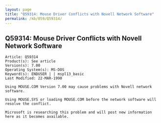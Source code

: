 ```yaml
---
layout: page
title: "Q59314: Mouse Driver Conflicts with Novell Network Software"
permalink: /kb/059/Q59314/
---
```


## Q59314: Mouse Driver Conflicts with Novell Network Software

	Article: Q59314
	Product(s): See article
	Version(s): 7.00
	Operating System(s): MS-DOS
	Keyword(s): ENDUSER | | mspl13_basic
	Last Modified: 22-MAR-1990
	
	Using MOUSE.COM Version 7.00 may cause problems with Novell network
	software.
	
	Using MOUSE.SYS or loading MOUSE.COM before the network software will
	resolve the conflict.
	
	Microsoft is researching this problem and will post new information
	here as it becomes available.
